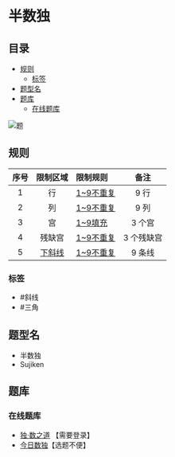 # 半数独
<!-- START doctoc generated TOC please keep comment here to allow auto update -->
<!-- DON'T EDIT THIS SECTION, INSTEAD RE-RUN doctoc TO UPDATE -->
## 目录

- [规则](#%E8%A7%84%E5%88%99)
  - [标签](#%E6%A0%87%E7%AD%BE)
- [题型名](#%E9%A2%98%E5%9E%8B%E5%90%8D)
- [题库](#%E9%A2%98%E5%BA%93)
  - [在线题库](#%E5%9C%A8%E7%BA%BF%E9%A2%98%E5%BA%93)

<!-- END doctoc generated TOC please keep comment here to allow auto update -->

![题](https://cn.sudoku.today/pic/02/sujiken/38414_148267.png)

## 规则

| 序号  | 限制区域  | 限制规则     |   备注   |
|:---:|:-----:|:---------|:------:|
|  1  |   行   | [1~9不重复] |  9 行   |
|  2  |   列   | [1~9不重复] |  9 列   |
|  3  |   宫   | [1~9填充]  |  3 个宫  |
|  4  |  残缺宫  | [1~9不重复] | 3 个残缺宫 |
|  5  | [下斜线] | [1~9不重复] |  9 条线  |

### 标签

- #斜线
- #三角

## 题型名

- 半数独
- Sujiken

## 题库

### 在线题库

- [独·数之道](http://www.sudokufans.org.cn/lx/game.index.php?type=half) 【需要登录】
- [今日数独]【选题不便】

[今日数独]: https://cn.sudoku.today/g-sujiken/

[1~9不重复]: ../../rules.md#1to9不重复

[1~9填充]: ../../rules.md#1to9填充

[下斜线]: ../../rules.md#下斜线
